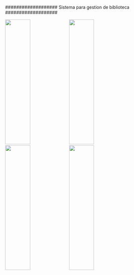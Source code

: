 ###################
Sistema para gestion de biblioteca
###################

<img src="https://dl.dropboxusercontent.com/s/gajwqig5oqfjgjs/Captura%20de%20pantalla%202017-02-15%20a%20la%28s%29%2013.25.21.png?dl=0" height="400px" width="40%" />  <img src="https://dl.dropboxusercontent.com/s/rlwonusjs3d1apj/Captura%20de%20pantalla%202017-02-15%20a%20la%28s%29%2013.26.14.png?dl=0" height="400px" width="40%" />
<img src="https://dl.dropboxusercontent.com/s/gpcjjm94h7opcjp/Captura%20de%20pantalla%202017-02-15%20a%20la%28s%29%2013.26.57.png?dl=0" height="400px" width="40%" />  <img src="https://dl.dropboxusercontent.com/s/qvkdrx27dhu03s0/Simulator%20Screen%20Shot%2015.02.2017%2012.51.17.png?dl=0" height="400px" width="40%" />
